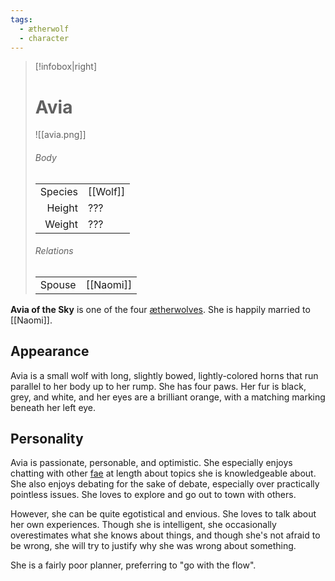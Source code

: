 ```yaml
---
tags:
  - ætherwolf
  - character
---
```

> [!infobox|right]
> # Avia
> ![[avia.png]]
> ###### Body
> |  |  |
> | ---: | ---- |
> | Species | [[Wolf]] |
> | Height | ??? |
> | Weight | ??? |
> ###### Relations
> |  |  |
> | ---: | ---- |
> | Spouse | [[Naomi]] |

**Avia of the Sky** is one of the four [ætherwolves](Wolf.md#Ætherwolf). She is happily married to [[Naomi]].

## Appearance
Avia is a small wolf with long, slightly bowed, lightly-colored horns that run parallel to her body up to her rump. She has four paws. Her fur is black, grey, and white, and her eyes are a brilliant orange, with a matching marking beneath her left eye.

## Personality
Avia is passionate, personable, and optimistic. She especially enjoys chatting with other [fae](Fae.md) at length about topics she is knowledgeable about. She also enjoys debating for the sake of debate, especially over practically pointless issues. She loves to explore and go out to town with others.

However, she can be quite egotistical and envious. She loves to talk about her own experiences. Though she is intelligent, she occasionally overestimates what she knows about things, and though she's not afraid to be wrong, she will try to justify why she was wrong about something.

She is a fairly poor planner, preferring to "go with the flow".